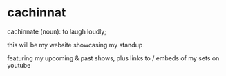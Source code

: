 # cachinnat

cachinnate (noun): to laugh loudly;

this will be my website showcasing my standup

featuring my upcoming & past shows, plus links to / embeds of my sets on youtube
